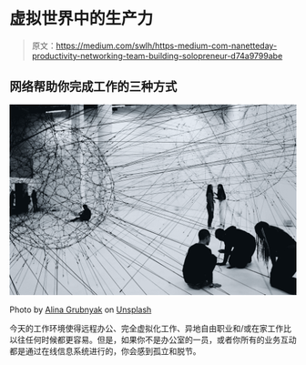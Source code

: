 # 虚拟世界中的生产力

> 原文：<https://medium.com/swlh/https-medium-com-nanetteday-productivity-networking-team-building-solopreneur-d74a9799abe>

## 网络帮助你完成工作的三种方式

![](img/c80062f74b5e31ad35d70d69eb4d587e.png)

Photo by [Alina Grubnyak](https://unsplash.com/@alinnnaaaa?utm_source=unsplash&utm_medium=referral&utm_content=creditCopyText) on [Unsplash](https://unsplash.com/search/photos/network?utm_source=unsplash&utm_medium=referral&utm_content=creditCopyText)

今天的工作环境使得远程办公、完全虚拟化工作、异地自由职业和/或在家工作比以往任何时候都更容易。但是，如果你不是办公室的一员，或者你所有的业务互动都是通过在线信息系统进行的，你会感到孤立和脱节。